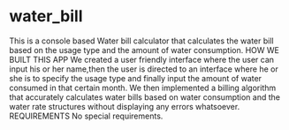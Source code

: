 # water_bill

This is a console based Water bill calculator that calculates the water bill based on the usage type and the amount of water consumption. HOW WE BUILT THIS APP We created a user friendly interface where the user can input his or her name,then the user is directed to an interface where he or she is to specify the usage type and finally input the amount of water consumed in that certain month. We then implemented a billing algorithm that accurately calculates water bills based on water consumption and the water rate structures without displaying any errors whatsoever. REQUIREMENTS No special requirements.
